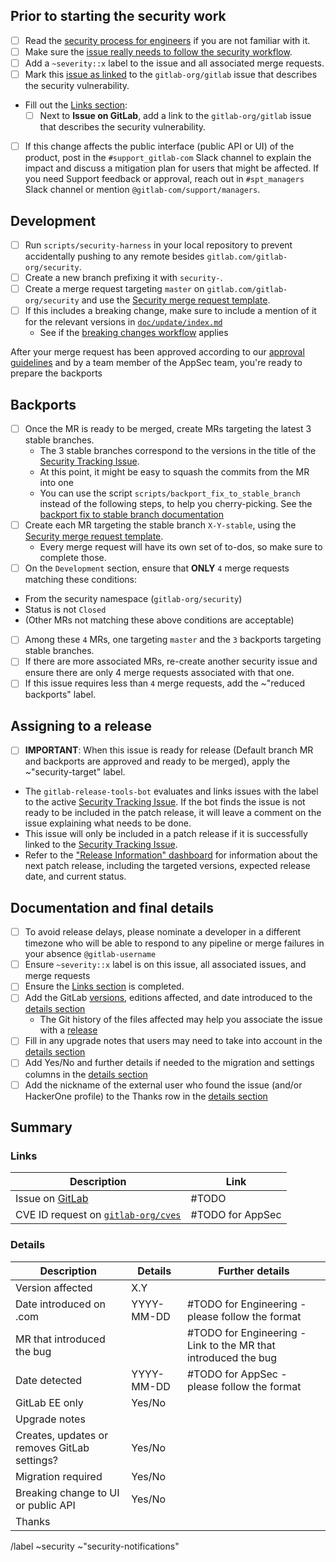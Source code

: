 <!--
# Read me first!

Create this issue under https://gitlab.com/gitlab-org/security/gitlab

Set the title to: `Title of the original issue`
-->

## Prior to starting the security work

- [ ] Read the [security process for engineers] if you are not familiar with it.
- [ ] Make sure the [issue really needs to follow the security workflow].
- [ ] Add a `~severity::x` label to the issue and all associated merge requests.
- [ ] Mark this [issue as linked] to the `gitlab-org/gitlab` issue that describes the security vulnerability.
- Fill out the [Links section](#links):
  - [ ] Next to **Issue on GitLab**, add a link to the `gitlab-org/gitlab` issue that describes the security vulnerability.
- [ ] If this change affects the public interface (public API or UI) of the product, post in the `#support_gitlab-com` Slack channel  to explain the impact and discuss a mitigation plan for users that might be affected. If you need Support feedback or approval, reach out in `#spt_managers` Slack channel or mention `@gitlab-com/support/managers`.

## Development

- [ ] Run `scripts/security-harness` in your local repository to prevent accidentally pushing to any remote besides `gitlab.com/gitlab-org/security`.
- [ ] Create a new branch prefixing it with `security-`.
- [ ] Create a merge request targeting `master` on `gitlab.com/gitlab-org/security` and use the [Security merge request template].
- [ ] If this includes a breaking change, make sure to include a mention of it for the relevant versions in [`doc/update/index.md`](https://gitlab.com/gitlab-org/security/gitlab/-/blob/master/doc/update/index.md#version-specific-upgrading-instructions)
  - See if the [breaking changes workflow] applies

After your merge request has been approved according to our [approval guidelines] and by a team member of the AppSec team, you're ready to prepare the backports

## Backports

- [ ] Once the MR is ready to be merged, create MRs targeting the latest 3 stable branches.
  - The 3 stable branches correspond to the versions in the title of the [Security Tracking Issue].
  - At this point, it might be easy to squash the commits from the MR into one
  - You can use the script `scripts/backport_fix_to_stable_branch` instead of the following steps, to help you cherry-picking. See the [backport fix to stable branch documentation]
- [ ] Create each MR targeting the stable branch `X-Y-stable`, using the [Security merge request template].
  - Every merge request will have its own set of to-dos, so make sure to complete those.
- [ ]  On the `Development` section, ensure that **ONLY** `4` merge requests matching these conditions:
  - From the security namespace (`gitlab-org/security`)
  - Status is not `Closed`
  - (Other MRs not matching these above conditions are acceptable)
  - [ ] Among these `4` MRs, one targeting `master` and the `3` backports targeting stable branches.
  - [ ] If there are more associated MRs, re-create another security issue and ensure there are only 4 merge requests associated with that one.
- [ ] If this issue requires less than `4` merge requests, add the ~"reduced backports" label.

## Assigning to a release

- [ ]  **IMPORTANT**: When this issue is ready for release (Default branch MR and backports are approved and ready to be merged), apply the ~"security-target" label.
  - The `gitlab-release-tools-bot` evaluates and links issues with the label to the active [Security Tracking Issue]. If the bot finds the issue is not ready to be included in the patch release, it will leave a comment on the issue explaining what needs to be done.
  - This issue will only be included in a patch release if it is successfully linked to the [Security Tracking Issue].
  - Refer to the ["Release Information" dashboard](https://dashboards.gitlab.net/d/delivery-release_info/delivery3a-release-information?orgId=1) for information about the next patch release, including the targeted versions, expected release date, and current status.

## Documentation and final details

- [ ] To avoid release delays, please nominate a developer in a different timezone who will be able to respond to any pipeline or merge failures in your absence `@gitlab-username`
- [ ] Ensure `~severity::x` label is on this issue, all associated issues, and merge requests
- [ ] Ensure the [Links section](#links) is completed.
- [ ] Add the GitLab [versions](https://gitlab.com/gitlab-org/release/docs/-/blob/master/general/security/engineer.md#versions-affected), editions affected, and date introduced to the [details section](#details)
  - The Git history of the files affected may help you associate the issue with a [release](https://about.gitlab.com/releases/)
- [ ] Fill in any upgrade notes that users may need to take into account in the [details section](#details)
- [ ] Add Yes/No and further details if needed to the migration and settings columns in the [details section](#details)
- [ ] Add the nickname of the external user who found the issue (and/or HackerOne profile) to the Thanks row in the [details section](#details)

## Summary

### Links

| Description                                                    | Link   |
| -------------------------------------------------------------- | ------ |
| Issue on [GitLab](https://gitlab.com/gitlab-org/gitlab/issues) | #TODO  |
| CVE ID request on [`gitlab-org/cves`](https://gitlab.com/gitlab-org/cves/-/issues?sort=created_date&state=opened) | #TODO for AppSec  |

### Details

| Description                         | Details    | Further details                                           |
|-------------------------------------|------------|-----------------------------------------------------------|
| Version affected                    | X.Y        |                                                           |
| Date introduced on .com             | YYYY-MM-DD | #TODO for Engineering - please follow the format          |
| MR that introduced the bug          |            | #TODO for Engineering - Link to the MR that introduced the bug|
| Date detected                       | YYYY-MM-DD | #TODO for AppSec - please follow the format               |
| GitLab EE only                      | Yes/No     |                                                           |
| Upgrade notes                       |            |                                                           |
| Creates, updates or removes GitLab settings?             | Yes/No     |                                                           |
| Migration required                  | Yes/No     |                                                           |
| Breaking change to UI or public API | Yes/No     | <!-- How should the breaking change be communicated? -->  |
| Thanks                              |            |                                                           |

[security process for engineers]: https://gitlab.com/gitlab-org/release/docs/blob/master/general/security/engineer.md
[backport fix to stable branch documentation]: https://gitlab.com/gitlab-org/release/docs/-/blob/master/general/security/utilities/backport_fix_to_stable_branch.md
[security merge request template]: https://gitlab.com/gitlab-org/security/gitlab/blob/master/.gitlab/merge_request_templates/Security%20Fix.md
[approval guidelines]: https://docs.gitlab.com/development/code_review/#approval-guidelines
[issue as linked]: https://docs.gitlab.com/user/project/issues/related_issues/#add-a-linked-issue
[issue really needs to follow the security workflow]: https://gitlab.com/gitlab-org/release/docs/-/blob/master/general/security/engineer.md#making-sure-the-issue-needs-to-follow-the-security-release-workflow
[breaking changes workflow]: https://gitlab.com/gitlab-org/release/docs/-/blob/master/general/security/far_reaching_impact_fixes_or_breaking_change_fixes.md
[Security Tracking Issue]: https://gitlab.com/gitlab-org/gitlab/-/issues/?label_name%5B%5D=upcoming%20security%20release

/label ~security ~"security-notifications"
